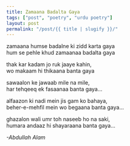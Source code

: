```yaml
---
title: Zamaana Badalta Gaya
tags: ["post", "poetry", "urdu poetry"]
layout: post
permalink: "/post/{{ title | slugify }}/"
---
```

zamaana humse badalne ki zidd karta gaya\
hum se pehle khud zamaanaa badalta gaya

thak kar kadam jo ruk jaaye kahin,\
wo makaam hi thikaana banta gaya

sawaalon ke jawaab mile na mile,\
har tehqeeq ek fasaanaa banta gaya...

alfaazon ki nadi mein jis gam ko bahaya,\
beher-e-mehfil mein wo begaana banta gaya...

ghazalon wali umr toh naseeb ho na saki,\
humara andaaz hi shayaraana banta gaya...

*-Abdullah Alam*